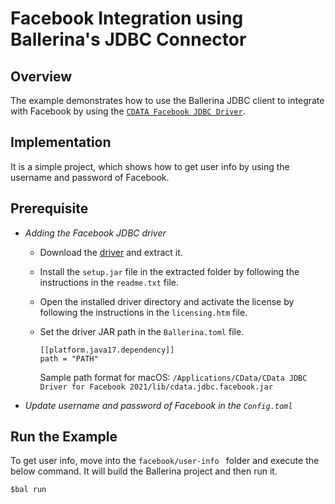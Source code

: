 # Facebook Integration using Ballerina's JDBC Connector

## Overview

The example demonstrates how to use the Ballerina JDBC client to integrate with Facebook by using the [`CDATA Facebook JDBC Driver`](https://www.cdata.com/drivers/).

## Implementation

It is a simple project, which shows how to get user info by using the username and password of Facebook.

## Prerequisite

* *Adding the Facebook JDBC driver*

    * Download the [driver](https://www.cdata.com/drivers/facebook/jdbc/) and extract it.
        
    * Install the `setup.jar` file in the extracted folder by following the instructions in the `readme.txt` file.

    * Open the installed driver directory and activate the license by following the instructions in the `licensing.htm` file.

    * Set the driver JAR path in the `Ballerina.toml` file.
      ```
      [[platform.java17.dependency]]
      path = "PATH"
      ```
      Sample path format for macOS: `/Applications/CData/CData JDBC Driver for Facebook 2021/lib/cdata.jdbc.facebook.jar`

* *Update username and password of Facebook in the `Config.toml`*


## Run the Example
To get user info, move into the `facebook/user-info ` folder and execute the below command. 
It will build the Ballerina project and then run it.
 
```
$bal run
```
